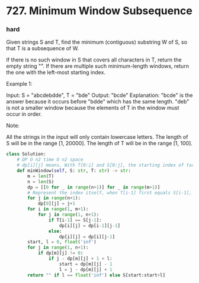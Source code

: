 # 727. Minimum Window Subsequence
### hard
Given strings S and T, find the minimum (contiguous) substring W of S, so that T is a subsequence of W.

If there is no such window in S that covers all characters in T, return the empty string "". If there are multiple such minimum-length windows, return the one with the left-most starting index.

Example 1:

Input: 
S = "abcdebdde", T = "bde"
Output: "bcde"
Explanation: 
"bcde" is the answer because it occurs before "bdde" which has the same length.
"deb" is not a smaller window because the elements of T in the window must occur in order.
 

Note:

All the strings in the input will only contain lowercase letters.
The length of S will be in the range [1, 20000].
The length of T will be in the range [1, 100].

```python
class Solution:
    # DP O n2 time O n2 space
    # dp[i][j] means, With T[0:i] and S[0:j], the starting index of target substring
    def minWindow(self, S: str, T: str) -> str:
        m = len(T)
        n = len(S)
        dp = [[0 for _ in range(n+1)] for _ in range(m+1)]
        # Represent the index itself, when T[i-1] first equals S[i-1], then the starting index would be the index itself
        for j in range(n+1):
            dp[0][j] = j+1
        for i in range(1, m+1):
            for j in range(1, n+1):
                if T[i-1] == S[j-1]:
                    dp[i][j] = dp[i-1][j-1]
                else:
                    dp[i][j] = dp[i][j-1]
        start, l = 0, float('inf')
        for j in range(1, n+1):
            if dp[m][j] != 0:
                if j - dp[m][j] + 1 < l:
                    start = dp[m][j] - 1
                    l = j - dp[m][j] + 1
        return "" if l == float('inf') else S[start:start+l]

```